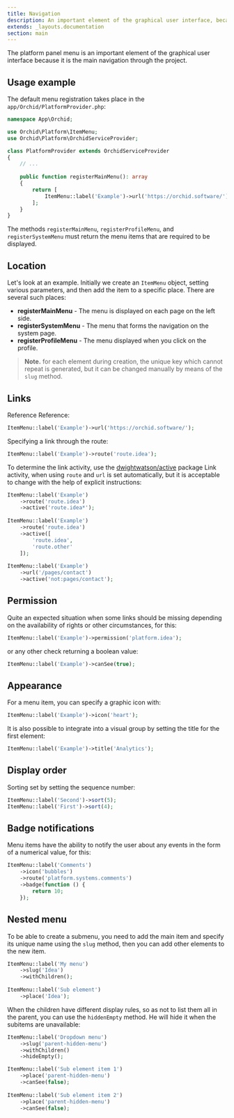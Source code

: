 ```yaml
---
title: Navigation
description: An important element of the graphical user interface, because with the help of it is based on the navigation project.
extends: _layouts.documentation
section: main
---
```


The platform panel menu is an important element of the graphical user interface because it is the main navigation through the project.

## Usage example

The default menu registration takes place in the `app/Orchid/PlatformProvider.php`:

```php
namespace App\Orchid;

use Orchid\Platform\ItemMenu;
use Orchid\Platform\OrchidServiceProvider;

class PlatformProvider extends OrchidServiceProvider
{
    // ...
    
    public function registerMainMenu(): array
    {
        return [
            ItemMenu::label('Example')->url('https://orchid.software/'),
        ];
    }
}
```

The methods `registerMainMenu`, `registerProfileMenu`, and `registerSystemMenu` must return the menu items that are required to be displayed.

## Location

Let's look at an example. Initially we create an `ItemMenu` object, setting various parameters, and then add the item to a specific place.
There are several such places:

- **registerMainMenu** - The menu is displayed on each page on the left side.
- **registerSystemMenu** - The menu that forms the navigation on the system page.
- **registerProfileMenu** - The menu displayed when you click on the profile.


> **Note.** for each element during creation, the unique key which cannot repeat is generated, but it can be changed manually by means of the `slug` method.

## Links

Reference Reference:

```php
ItemMenu::label('Example')->url('https://orchid.software/');
```
 
Specifying a link through the route:
```php
ItemMenu::label('Example')->route('route.idea');
```


To determine the link activity, use the [dwightwatson/active](https://github.com/dwightwatson/active) package
Link activity, when using `route` and `url` is set automatically,
but it is acceptable to change with the help of explicit instructions:

```php
ItemMenu::label('Example')
    ->route('route.idea')
    ->active('route.idea*');
    
ItemMenu::label('Example')
    ->route('route.idea')
    ->active([
        'route.idea',
        'route.other'
    ]);
    
ItemMenu::label('Example')
    ->url('/pages/contact')
    ->active('not:pages/contact');
```

## Permission

Quite an expected situation when some links should be missing
depending on the availability of rights or other circumstances, for this:

```php
ItemMenu::label('Example')->permission('platform.idea');
```

or any other check returning a boolean value:

```php
ItemMenu::label('Example')->canSee(true);
```

## Appearance

For a menu item, you can specify a graphic icon with:

```php
ItemMenu::label('Example')->icon('heart');
```

It is also possible to integrate into a visual group by setting the title for the first element:

```php
ItemMenu::label('Example')->title('Analytics');
```

## Display order

Sorting set by setting the sequence number:
```php
ItemMenu::label('Second')->sort(5);
ItemMenu::label('First')->sort(4);
```

## Badge notifications

Menu items have the ability to notify the user about any events in the form of a numerical value, for this:

```php
ItemMenu::label('Comments')
    ->icon('bubbles')
    ->route('platform.systems.comments')
    ->badge(function () {
        return 10;
    });
```

## Nested menu

To be able to create a submenu, you need to add the main item and specify its unique name using the `slug` method, then you can add other elements to the new item.

```php
ItemMenu::label('My menu')
    ->slug('Idea')
    ->withChildren();
    
ItemMenu::label('Sub element')
    ->place('Idea');
```

When the children have different display rules, so as not to list them all in the parent, you can use the `hiddenEmpty` method. He will hide it when the subitems are unavailable:

```php
ItemMenu::label('Dropdown menu')
    ->slug('parent-hidden-menu')
    ->withChildren()
    ->hideEmpty();

ItemMenu::label('Sub element item 1')
    ->place('parent-hidden-menu')
    ->canSee(false);
    
ItemMenu::label('Sub element item 2')
    ->place('parent-hidden-menu')
    ->canSee(false);
```

